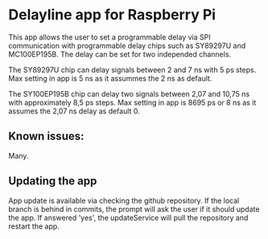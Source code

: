 # Delayline app for Raspberry Pi

This app allows the user to set a programmable delay via SPI communication with programmable delay chips such as SY89297U and MC100EP195B. The delay can be set for two independed channels.

The SY89297U chip can delay signals between 2 and 7 ns with 5 ps steps. Max setting in app is 5 ns as it assummes the 2 ns as default.

The SY100EP195B chip can delay two signals between 2,07 and 10,75 ns with approximately 8,5 ps steps. Max setting in app is 8695 ps or 8 ns as it assumes the 2,07 ns delay as default 0.

## Known issues:

Many.

## Updating the app

App update is available via checking the github repository. If the local branch is behind in commits, the prompt will ask the user if it should update the app. If answered 'yes', the 
updateService will pull the repository and restart the app. 
